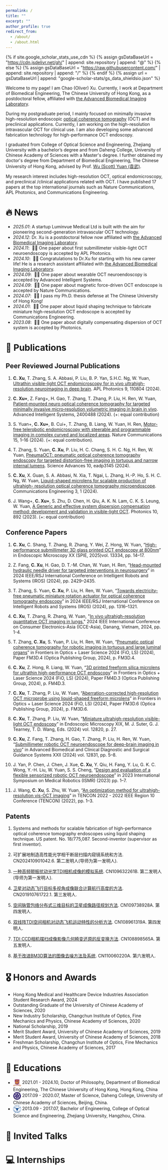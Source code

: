 ```yaml
---
permalink: /
title: ""
excerpt: ""
author_profile: true
redirect_from: 
  - /about/
  - /about.html
---
```


{% if site.google_scholar_stats_use_cdn %}
{% assign gsDataBaseUrl = "https://cdn.jsdelivr.net/gh/" | append: site.repository | append: "@" %}
{% else %}
{% assign gsDataBaseUrl = "https://raw.githubusercontent.com/" | append: site.repository | append: "/" %}
{% endif %}
{% assign url = gsDataBaseUrl | append: "google-scholar-stats/gs_data_shieldsio.json" %}

<span class='anchor' id='about-me'></span>

Welcome to my page! I am Chao (Oliver) Xu. Currently, I work at Department of Biomedical Engineering, The Chinese University of Hong Kong, as a postdoctoral fellow, affiliated with [the Advanced Biomedical Imaging Laboratory](https://www.bme.cuhk.edu.hk/yuan/index.html).    

During my postgraduate period, I mainly focused on minimally invasive high-resolution endoscopic [optical coherence tomography](https://en.wikipedia.org/wiki/Optical_coherence_tomography) (OCT) and its preclinical applications. Currently, I am working on the high-resolution intravascular OCT for clinical use. I am also developing some advanced fabrication technology for high-performance OCT endoscopy. 

I graduated from College of Optical Science and Engineering, Zhejiang University with a bachelor’s degree and from Daheng College, University of Chinese Academy of Sciences with a Master's degree. I further obtained my doctor's degree from Department of Biomedical Engineering, The Chinese University of Hong Kong, advised by Prof. [Wu (Scott) Yuan (袁武)](https://www.bme.cuhk.edu.hk/yuan/people.html).

My research interest includes high-resolution OCT, optical endomicroscopy, and preclinical /clinical applications related with OCT. I have published 17 papers at the top international journals such as Nature Communications, APL Photonics, and Communications Engineering. 


# 🔥 News
- *2025.01*: A startup Luminvue Medical Ltd is built with the aim for pioneering second-generation intravascular OCT technology. 
- *2024.12*: Dr. Xu is a postdoctoral fellow now affiliated with [the Advanced Biomedical Imaging Laboratory](https://www.bme.cuhk.edu.hk/yuan/index.html). 
- *2024.11*: &nbsp;🎉🎉 One paper about first submillimeter visible-light OCT neuroendoscopy is accepted by APL Photonics. 
- *2024.10*: &nbsp;🎉🎉 Congratulations to Dr.Xu for starting with his new career life! He is a research assistant affiliated with [the Advanced Biomedical Imaging Laboratory](https://www.bme.cuhk.edu.hk/yuan/index.html).    
- *2024.09*: &nbsp;🎉🎉 One paper about wearable OCT neuroendoscopy is accepted by Advanced Intelligent Systems. 
- *2024.09*: &nbsp;🎉🎉 One paper about magnetic force-driven OCT endoscope is accepted by Nature Communications.  
- *2024.07*: &nbsp;🎉🎉 I pass my Ph.D. thesis defense at The Chinese University of Hong Kong!  
- *2024.01*: &nbsp;🎉🎉 One paper about liquid shaping technique to fabricate miniature high-resolution OCT endoscope is accepted by Communications Engineering.
- *2023.08*: &nbsp;🎉🎉 One paper about digitally compensating dispersion of OCT system is accepted by Photonics.

# 📝 Publications 

## Peer Reviewed Journal Publications
1. **C. Xu**, T. Zhang, S. A. Abbasi, P. Liu, B. P. Yan, S.H.C. Ng, W. Yuan, [Ultrathin visible-light OCT endomicroscopy for in vivo ultrahigh-resolution neuroimaging in deep brain](https://doi.org/10.1038/s44172-023-00157-1). APL Photonics 9, 110804 (2024).  

1. **C. Xu+**, Z. Fang+, H. Gao, T. Zhang, T. Zhang, P. Liu, H. Ren, W. Yuan, [Patient‐mounted neuro optical coherence tomography for targeted minimally invasive micro‐resolution volumetric imaging in brain in vivo](https://doi.org/10.1002/aisy.202400488). Advanced Intelligent Systems, 2400488 (2024). (+: equal contribution)

1. S. Yuan+, **C. Xu+**, B. Cui+, T. Zhang, B. Liang, W. Yuan, H. Ren, [Motor-free telerobotic endomicroscopy with steerable and programmable imaging in complex curved and localized areas](https://doi.org/10.1038/s41467-024-51633-x). Nature Communications 15, 1–16 (2024). (+: equal contribution).

1. T. Zhang, S. Yuan, **C. Xu**, P. Liu, H. C. Chang, S. H. C. Ng, H. Ren, W. Yuan, [PneumaOCT: pneumatic optical coherence tomography endoscopy for targeted distortion-free imaging in tortuous and narrow internal lumens](https://doi.org/10.1126/sciadv.adp3145). Science Advances 10, eadp3145 (2024). 

1. **C. Xu**, X. Guan, S. A. Abbasi, N. Xia, T. Ngai, L. Zhang, H.-P. Ho, S. H. C. Ng, W. Yuan, [Liquid-shaped microlens for scalable production of ultrahigh- resolution optical coherence tomography microendoscope](https://doi.org/10.1038/s44172-023-00157-1). Communications Engineering 3, 1 (2024).

1. J. Wang+, **C. Xu+**, S. Zhu, D. Chen, H. Qiu, A. K. N. Lam, C. K. S. Leung, W. Yuan, [A Generic and effective system dispersion compensation method: development and validation in visible-light OCT](https://doi.org/10.3390/photonics10080892). Photonics 10, 892 (2023). (+: equal contribution)

## Conference Papers
1. **C. Xu**, C. Shang, T. Zhang, R. Zhang, Y. Wei, Z. Hong, W. Yuan, “[High-performance submillimeter 3D glass printed OCT endoscopy at 800nm](https://www.spiedigitallibrary.org/conference-proceedings-of-spie/13334/1333405/High-performance-submillimeter-3D-glass-printed-OCT-endoscopy-at-800nm/10.1117/12.3041749.full)” in Endoscopic Microscopy XX (SPIE, 2025)vol. 13334, pp. 14–17.
 
1. Z. Fang, **C. Xu**, H. Gao, D. T.-M. Chan, W. Yuan, H. Ren, “[Head-mounted hydraulic needle driver for targeted interventions in neurosurgery](https://ieeexplore.ieee.org/document/10801339/)” in 2024 IEEE/RSJ International Conference on Intelligent Robots and Systems (IROS) (2024), pp. 2429–2435.

1. T. Zhang, S. Yuan, **C. Xu**, P. Liu, H. Ren, W. Yuan, “[Towards electricity-free pneumatic miniature rotation actuator for optical coherence tomography endoscopy](https://ieeexplore.ieee.org/document/10802388/)” in 2024 IEEE/RSJ International Conference on Intelligent Robots and Systems (IROS) (2024), pp. 1316–1321.

1. **C. Xu**, T. Zhang, R. Zhang, W. Yuan, "[In vivo ultrahigh-resolution quantitative OCT imaging in lungs](https://ieeexplore.ieee.org/abstract/document/10773767)," 2024 IEEE International Conference on Consumer Electronics-Asia (ICCE-Asia), Danang, Vietnam, 2024, pp. 1-4.

1.  T. Zhang, **C. Xu**, S. Yuan, P. Liu, H. Ren, W. Yuan, “[Pneumatic optical coherence tomography for robotic imaging in tortuous and large luminal organs](https://opg.optica.org/abstract.cfm?uri=FiO-2024-FM3D.4)” in Frontiers in Optics + Laser Science 2024 (FiO, LS) (2024), Paper FM3D.4 (Optica Publishing Group, 2024), p. FM3D.4.

1. **C. Xu**, Z. Hong, R. Liang, W. Yuan, “[3D printed freeform silica microlens for ultrathin high-performance OCT endoscopy](https://opg.optica.org/abstract.cfm?uri=FiO-2024-FM4D.3)” in Frontiers in Optics + Laser Science 2024 (FiO, LS) (2024), Paper FM4D.3 (Optica Publishing Group, 2024), p. FM4D.3.
 
1. **C. Xu**, T. Zhang, P. Liu, W. Yuan, “[Aberration-corrected high-resolution OCT microprobe using liquid-shaped freeform microlens](https://opg.optica.org/abstract.cfm?uri=FiO-2024-FM3D.6)” in Frontiers in Optics + Laser Science 2024 (FiO, LS) (2024), Paper FM3D.6 (Optica Publishing Group, 2024), p. FM3D.6.

1. **C. Xu**, T. Zhang, P. Liu, W. Yuan, “[Miniature ultrahigh-resolution visible-light OCT endoscopy](https://doi.org/10.1117/12.3000677)” in Endoscopic Microscopy XIX, M. J. Suter, G. J. Tearney, T. D. Wang, Eds. (2024) vol. 12820, p. 27.

1. **C. Xu**, Z. Fang, T. Zhang, H. Gao, T. Zhang, P. Liu, H. Ren, W. Yuan, “[Submillimeter robotic OCT neuroendoscope for deep-brain imaging in vivo](https://doi.org/10.1117/12.3000678)” in Advanced Biomedical and Clinical Diagnostic and Surgical Guidance Systems XXII (2024) vol. 12831, pp. 5–8. 

1. J. Yan, P. Chen, J. Chen, J. Xue, **C. Xu**, Y. Qiu, H. Fang, Y. Lu, G. K. C. Wong, Y.-H. Liu, W. Yuan, S. S. Cheng, “[Design and evaluation of a flexible sensorized robotic OCT neuroendoscope](https://doi.org/10.1109/ISMR57123.2023.10130184)” in 2023 International Symposium on Medical Robotics (ISMR) (2023) pp. 1–7.

1. J. Wang, **C. Xu**, S. Zhu, W. Yuan, “[An optimization method for ultrahigh-resolution vis-OCT imaging](https://doi.org/10.1109/TENCON55691.2022.9977683)” in TENCON 2022 - 2022 IEEE Region 10 Conference (TENCON) (2022), pp. 1–3.

## Patents
1. Systems and methods for scalable fabrication of high-performance optical coherence tomography endoscopes using liquid shaping technique. US patent. No. 18/775,087. Second-inventor (supervisor as first inventor).

2. 可扩展地制造高性能光学相干断层扫描内窥镜系统和方法. CN202410901042.6. 第二发明人(导师为第一发明人).

3. [一种高频颤振扰动光学TDI相机成像的模拟系统](https://cnki.net/KCMS/detail/detail.aspx?dbcode=SCPD&dbname=SCPD201902&filename=CN109632261B&uniplatform=OVERSEA&v=c_kv-5SQsZILUP4tc70g4s-_DeZgScP0Ta71nxtqiCE7C187jVP8QvxhrjD4LBGQ). CN109632261B. 第二发明人(导师为第一发明人).

4. [卫星对动态飞行目标多视角成像联合计算航行高度的方法](https://cnki.net/KCMS/detail/detail.aspx?dbcode=SCPD&dbname=SCPD202203&filename=CN112461204B&uniplatform=OVERSEA&v=hMRiDK8RDb865yeK3zdIzppbqpvsYt0yaxBGN7dvuNvNt-4HnnUifekpLsUo0kTC). CN201910761722.1. 第三发明人.

5. [空间脉管包络分布式三维目标的卫星成像路径规划方法](https://cnki.net/KCMS/detail/detail.aspx?dbcode=SCPD&dbname=SCPD202002&filename=CN109738928B&uniplatform=OVERSEA&v=fR8Mx8pCNY2yq86agVqWHYJMa_Cjb8shUPJ-FIXXRlIHgc4-qE5FF1mkh04DD8If). CN109738928A. 第四发明人.

6. [双线阵TDI空间相机对动态飞机运动特性的分析方法](https://cnki.net/KCMS/detail/detail.aspx?dbcode=SCPD&dbname=SCPD202104&filename=CN108961319B&uniplatform=OVERSEA&v=YHjM-ZTdt5nmOqi9Kifs0cS7buRVKEEC1GEXW6-FHbTp6rYAevRMd2O6D8hETnjG). CN108961319A. 第四发明人.

7. [TDI CCD相机摆扫成像影像几何畸变还原的反变换方法](https://cnki.net/KCMS/detail/detail.aspx?dbcode=SCPD&dbname=SCPD202103&filename=CN108898565B&uniplatform=OVERSEA&v=5n6Zio5iqB8Ih-3LXhEG_Naft26iJW3b_fRMhdJj4wlndP_lDy1A13_fh-ATYz3W). CN108898565A. 第五发明人.

8. [基于改进BM3D算法的图像去噪方法及系统](https://cnki.net/KCMS/detail/detail.aspx?dbcode=SCPD&dbname=SCPD201902&filename=CN110060220A&uniplatform=OVERSEA&v=K2XJ6v3gU3eGzRIOoWN1hoPTsLD2KInOovejVwpknY8nRGmdzN-PW1QVM7wRfAaB). CN110060220A. 第六发明人.


# 🎖 Honors and Awards
- Hong Kong Medical and Healthcare Device Industries Association Student Research Award, 2024 
- Outstanding Graduate of the University of Chinese Academy of Sciences, 2020
- New Industry Scholarship, Changchun Institute of Optics, Fine Mechanics and Physics, Chinese Academy of Sciences, 2020
- National Scholarship, 2019
- Merit Student Award, University of Chinese Academy of Sciences, 2019
- Merit Student Award, University of Chinese Academy of Sciences, 2018
- Freshman Scholarship, Changchun Institute of Optics, Fine Mechanics and Physics, Chinese Academy of Sciences, 2017

# 📖 Educations
- <img height="25" src="/images/cuhk_logo.png" width="25" style="vertical-align: middle;"/> 2021.01 - 2024.10, Doctor of Philosophy, Department of Biomedical Engineering, The Chinese University of Hong Kong, Hong Kong, China
- <img height="25" src="/images/UCAS_logo.png" width="25" style="vertical-align: middle;"/> 2017.09 - 2020.07, Master of Science, Daheng College, University of Chinese Academy of Sciences, Beijing, China.
- <img height="25" src="/images/zju_logo.png" width="25" style="vertical-align: middle;"/> 2013.09 - 2017.07, Bachelor of Engineering, College of Optical Science and Engineering, Zhejiang University, Hangzhou, China.


# 💬 Invited Talks

# 💻 Internships

